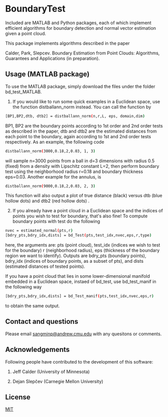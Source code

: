 # BoundaryTest
Included are MATLAB and Python packages, each of which implement efficient algorithms for boundary detection and normal vector estimation given a point cloud.

This package implements algorithms described in the paper

Calder, Park, Slepcev. Boundary Estimation from Point Clouds: Algorithms, Guarantees and Applications (in preparation).






## Usage (MATLAB package)

To use the MATLAB package, simply download the files under the folder bd_test_MATLAB.

1. If you would like to run some quick examples in a Euclidean space, use the function distballann_norm instead. You can call the function by
```bash
[BP1,BP2,dtb, dtb2] = distballann_norm(n,r,L, eps, domain,dim)
```
BP1, BP2 are the boundary points according to 1st order and 2nd order tests as described in the paper, dtb and dtb2 are the estimated distances from each point to the boundary, again according to 1st and 2nd order tests respectively. As an example, the following code
```bash
distballann_norm(3000,0.18,2,0.03, 1, 3)
```
will sample n=3000 points from a ball in d=3 dimensions with radius 0.5 (fixed) from a density with Lipschitz constant L=2, then perform boundary test using the neighborhood radius r=0.18 and boundary thickness eps=0.03.
Another example for the annulus, is
```bash
distballann_norm(9000,0.18,2,0.03, 2, 3)
```
This function will also output a plot of true distance (black) versus dtb (blue hollow dots) and dtb2 (red hollow dots) .


2. If you already have a point cloud in a Euclidean space and the indices of points you wish to test for boundary, that's also fine! To compute boundary points with test do the following
```bash
nvec = estimated_normal(pts,r)
[bdry_pts,bdry_idx,dists] = bd_Test(pts,test_idx,nvec,eps,r,type)
```
here, the arguments are: pts (point cloud), test_idx (indices we wish to test for the boundary) r (neighborhood radius), eps (thickness of the boundary region we want to identify). Outputs are bdry_pts (boundary points), bdry_idx (indices of boundary points, as a subset of pts), and dists (estimated distances of tested points).

If you have a point cloud that lies in some lower-dimensional manifold embedded in a Euclidean space, instaed of bd_test, use bd_test_manif in the following way
```bash
[bdry_pts,bdry_idx,dists] = bd_Test_manif(pts,test_idx,nvec,eps,r)
```
to obtain the same output.


## Contact and questions
Please email sangminp@andrew.cmu.edu with any quesitons or comments.

## Acknowledgements
Following people have contributed to the development of this software:

1. Jeff Calder (University of Minnesota)

2. Dejan Slepčev (Carnegie Mellon University)

## License
[MIT](https://choosealicense.com/licenses/mit/)
